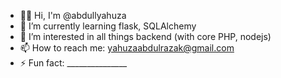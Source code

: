 - 🙋‍♂️ Hi, I'm @abdullyahuza
- 🌱 I’m currently learning flask, SQLAlchemy
- 👯 I’m interested in all things backend (with core PHP, nodejs)
- 📫 How to reach me: yahuzaabdulrazak@gmail.com
- ⚡ Fun fact: _______________
